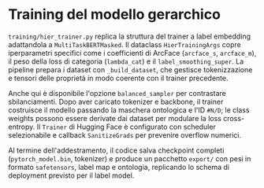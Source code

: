 # Training del modello gerarchico

`training/hier_trainer.py` replica la struttura del trainer a label embedding adattandola a `MultiTaskBERTMasked`. Il dataclass `HierTrainingArgs` copre iperparametri specifici come i coefficienti di ArcFace (`arcface_s`, `arcface_m`), il peso della loss di categoria (`lambda_cat`) e il `label_smoothing_super`. La pipeline prepara i dataset con `_build_dataset`, che gestisce tokenizzazione e tensori delle proprietà in modo coerente con il trainer precedente.

Anche qui è disponibile l'opzione `balanced_sampler` per contrastare sbilanciamenti. Dopo aver caricato tokenizer e backbone, il trainer costruisce il modello passando la maschera ontologica e l'ID `#N/D`; le class weights possono essere derivate dai dataset per modulare la loss cross-entropy. Il `Trainer` di Hugging Face è configurato con scheduler selezionabile e callback `SanitizeGrads` per prevenire overflow numerici.

Al termine dell'addestramento, il codice salva checkpoint completi (`pytorch_model.bin`, tokenizer) e produce un pacchetto `export/` con pesi in formato `safetensors`, label map e ontologia, replicando lo schema di deployment previsto per il label model.
